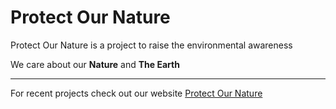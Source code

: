 # Protect Our Nature

Protect Our Nature is a project to raise the environmental awareness

We care about our **Nature** and **The Earth**

------

For recent projects check out our website [Protect Our Nature](https://jinnn0.github.io/protect-our-nature/)
